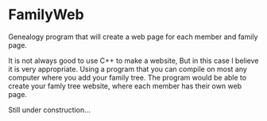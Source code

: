 # FamilyWeb
Genealogy program that will create a web page for each member and family page.

It is not always good to use C++ to make a website, But in this case I believe it is very appropriate.
Using a program that you can compile on most any computer where you add your family tree. The program would be able to create your famly tree website, where each member has their own web page. 

Still under construction...

